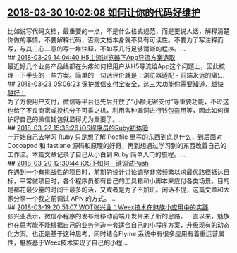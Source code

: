 ## <a href="http://mobile.51cto.com/hot-569438.htm" target="_blank">2018-03-30 10:02:08 如何让你的代码好维护</a>
<div style:"visibility: hidden;">比如说写代码文档，最重要的一点，不是什么格式规范，而是要说人话，解释清楚你做的事情，不要解释代码，否则文档本身就不具有可读性。不要为了写注释而写，与其三心二意的写一堆注释，不如写几行足够清晰的程序。...
</div>
## <a href="http://mobile.51cto.com/hot-569335.htm" target="_blank">2018-03-29 14:04:40 H5主流浏览器下App导流方案选取</a>
<div style:"visibility: hidden;">最近好几个业务产品线都在头疼如何把用户从H5导流给App这个问题上，因此梳理一下手头的一些方案。简单的一句话评价就是：浏览器适配 - 前端永远的痛!...
</div>
## <a href="http://mobile.51cto.com/hot-568736.htm" target="_blank">2018-03-23 05:06:23 保护微信支付宝安全，这三大功能你需要知道，越快越好！</a>
<div style:"visibility: hidden;">为了方便用户支付，微信等平台也先后开放了“小额无密支付”等重要功能，不过这也给了不良商家或投机分子可乘之机，利用各种漏洞进行钱包盗用等，因此如何保护好自己的微信钱包就显得尤为重要了。...
</div>
## <a href="http://mobile.51cto.com/hot-568697.htm" target="_blank">2018-03-22 15:36:26 iOS程序员的Ruby初体验</a>
<div style:"visibility: hidden;">一开始自己去学习 Ruby 只是想了解 Podfile 里写的东西到底是什么，到后面对 Cocoapod 和 fastlane 源码和原理的好奇，再到想通过学习到的东西改善自己的工作流。本篇文章记录了自己从小白到 Ruby 简单入门的旅程。...
</div>
## <a href="http://mobile.51cto.com/hot-568452.htm" target="_blank">2018-03-20 12:30:44 iOS下如何一键调试Push</a>
<div style:"visibility: hidden;">在遇到一个有挑战性的项目时，前期的设计讨论调整非常频繁以求最优路径抵达目标，平常做项目时，各个程序员都有自己的工具箱和小脚本来应付各类场景。目的是都花最少量的时间干最多的活，又或者是为了不加班。闲话不提，这篇文章和大家分享一个我之前调试 APN 的方式。...
</div>
## <a href="http://developer.51cto.com/art/201803/568378.htm" target="_blank">2018-03-19 20:51:07 WOT张兴业：Weex技术在魅族小应用中的实践</a>
<div style:"visibility: hidden;">张兴业表示，微信小程序的发布给移动前端开发带来了新的思路。一直以来，魅族也在思考能不能根据自己的业务创造一套适合自己的小程序方案，升级现有的动态化方案。也正是基于这种思考，同时结合Flyme 系统中有很多应用有着重运营属性，魅族基于Weex技术实现了自己的小程...
</div>
